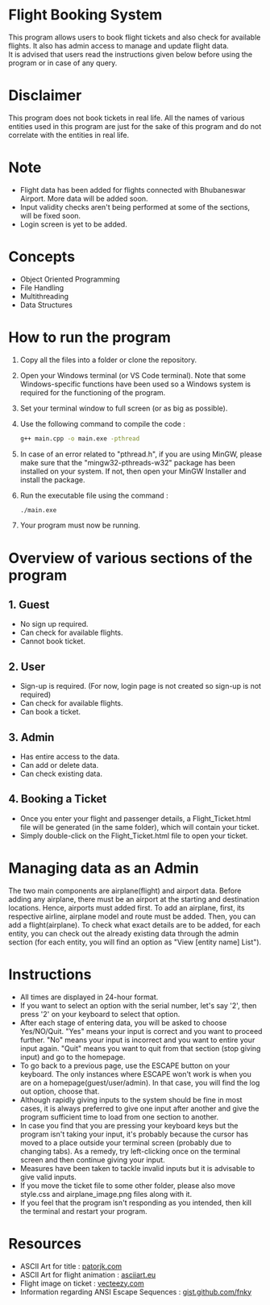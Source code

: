 # Flight Booking System

This program allows users to book flight tickets and also check for available flights. It also has admin access to manage and update flight data.   
It is advised that users read the instructions given below before using the program or in case of any query.

# Disclaimer

This program does not book tickets in real life. All the names of various entities used in this program are just for the sake of this program and do not correlate with the entities in real life.

# Note
- Flight data has been added for flights connected with Bhubaneswar Airport. More data will be added soon.
- Input validity checks aren't being performed at some of the sections, will be fixed soon.
- Login screen is yet to be added.

# Concepts

- Object Oriented Programming
- File Handling
- Multithreading
- Data Structures

# How to run the program

1. Copy all the files into a folder or clone the repository.
2. Open your Windows terminal (or VS Code terminal). Note that some Windows-specific functions have been used so a Windows system is required for the functioning of the program.
3. Set your terminal window to full screen (or as big as possible).
4. Use the following command to compile the code :
   ```bash
   g++ main.cpp -o main.exe -pthread
   ```

5. In case of an error related to "pthread.h", if you are using MinGW, please make sure that the "mingw32-pthreads-w32" package has been installed on your system. If not, then open your MinGW Installer and install the package.

6. Run the executable file using the command :
   ```bash
   ./main.exe
   ```

7. Your program must now be running.

# Overview of various sections of the program

## 1. Guest

- No sign up required.
- Can check for available flights.
- Cannot book ticket.

## 2. User

- Sign-up is required. (For now, login page is not created so sign-up is not required)
- Can check for available flights.
- Can book a ticket.

## 3. Admin

- Has entire access to the data.
- Can add or delete data.
- Can check existing data.

## 4. Booking a Ticket

- Once you enter your flight and passenger details, a Flight_Ticket.html file will be generated (in the same folder), which will contain your ticket.
- Simply double-click on the Flight_Ticket.html file to open your ticket. 

# Managing data as an Admin

The two main components are airplane(flight) and airport data. Before adding any airplane, there must be an airport at the starting and destination locations. Hence, airports must added first. To add an airplane, first, its respective airline, airplane model and route must be added. Then, you can add a flight(airplane). To check what exact details are to be added, for each entity, you can check out the already existing data through the admin section (for each entity, you will find an option as "View [entity name] List").

# Instructions

- All times are displayed in 24-hour format.
- If you want to select an option with the serial number, let's say '2', then press '2' on your keyboard to select that option.
- After each stage of entering data, you will be asked to choose Yes/NO/Quit. "Yes" means your input is correct and you want to proceed further. "No" means your input is incorrect and you want to entire your input again. "Quit" means you want to quit from that section (stop giving input) and go to the homepage.
- To go back to a previous page, use the ESCAPE button on your keyboard. The only instances where ESCAPE won't work is when you are on a homepage(guest/user/admin). In that case, you will find the log out option, choose that.
- Although rapidly giving inputs to the system should be fine in most cases, it is always preferred to give one input after another and give the program sufficient time to load from one section to another.
- In case you find that you are pressing your keyboard keys but the program isn't taking your input, it's probably because the cursor has moved to a place outside your terminal screen (probably due to changing tabs). As a remedy, try left-clicking once on the terminal screen and then continue giving your input.
- Measures have been taken to tackle invalid inputs but it is advisable to give valid inputs.
- If you move the ticket file to some other folder, please also move style.css and airplane_image.png files along with it.
- If you feel that the program isn't responding as you intended, then kill the terminal and restart your program.

# Resources

- ASCII Art for title : [patorjk.com](https://patorjk.com/software/taag/#p=display&f=Graffiti&t=Type%20Something%20)
- ASCII Art for flight animation : [asciiart.eu](https://www.asciiart.eu/vehicles/airplanes)
- Flight image on ticket : [vecteezy.com](https://www.vecteezy.com/png/37277848-flying-airplane-isolated-on-background-3d-rendering-illustration)
- Information regarding ANSI Escape Sequences : [gist.github.com/fnky](https://gist.github.com/fnky/458719343aabd01cfb17a3a4f7296797)
